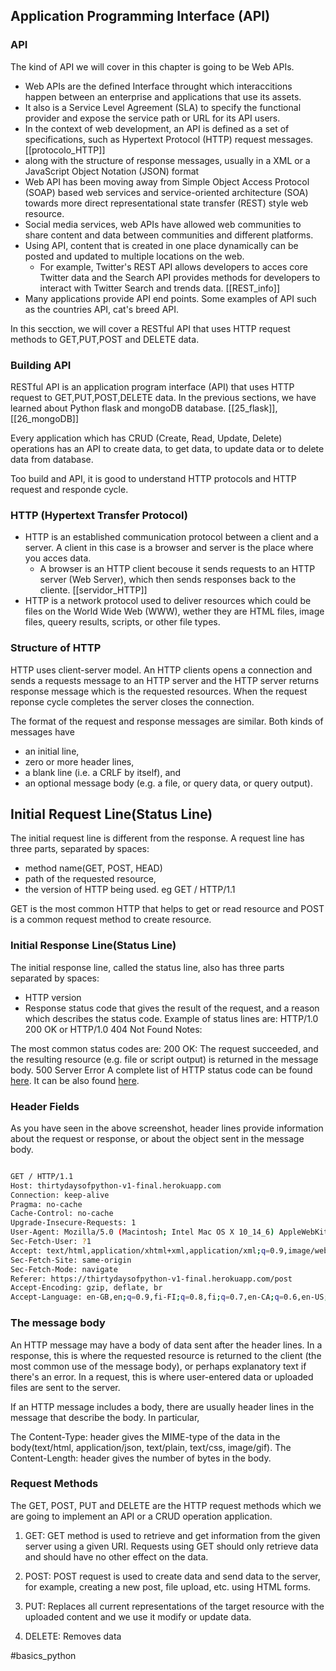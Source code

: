 ## Application Programming Interface (API)

### API

The kind of API we will cover in this chapter is going to be Web APIs.

 * Web APIs are the defined Interface throught which interaccitions happen between an enterprise and applications that use its assets.
 * It also is a Service Level Agreement (SLA) to specify the functional provider and expose the service path or URL for its API users.
 * In the context of web development, an API is defined as a set of specifications, such as Hypertext Protocol (HTTP) request messages. [[protocolo_HTTP]]
 * along with the structure of response messages, usually in a XML or a JavaScript Object Notation (JSON) format
 * Web API has been moving away from Simple Object Access Protocol (SOAP) based web services and service-oriented architecture (SOA) towards more direct representational state transfer (REST) style web resource.
 * Social media services, web APIs have allowed web communities to share content and data between communities and different platforms.
 * Using API, content that is created in one place dynamically can be posted and updated to multiple locations on the web.
	* For example, Twitter's REST API allows developers to acces core Twitter data and the Search API provides methods for developers to interact with Twitter Search and trends data. [[REST_info]]
 * Many applications provide API end points. Some examples of API such as the countries API, cat's breed API.

In this secction, we will cover a RESTful API that uses HTTP request methods to GET,PUT,POST and DELETE data.


### Building API

RESTful API is an application program interface (API) that uses HTTP request to GET,PUT,POST,DELETE data. In the previous sections, we have learned about Python flask and mongoDB database. [[25_flask]], [[26_mongoDB]]

Every application which has CRUD (Create, Read, Update, Delete) operations has an API to create data, to get data, to update data or to delete data from database.

Too build and API, it is good to understand HTTP protocols and HTTP request and responde cycle.


### HTTP (Hypertext Transfer Protocol)

 * HTTP is an established communication protocol between a client and a server. A client in this case is a browser and server is the place where you acces data.
	* A browser is an HTTP client becouse it sends requests to an HTTP server (Web Server), which then sends responses back to the cliente. [[servidor_HTTP]]		
 * HTTP is a network protocol used to deliver resources which could be files on the World Wide Web (WWW), wether they are HTML files, image files, queery results, scripts, or other file types.


### Structure of HTTP

HTTP uses client-server model. An HTTP clients opens a connection and sends a requests message to an HTTP server and the HTTP server returns response message which is the requested resources. When the request reponse cycle completes the server closes the connection.


The format of the request and response messages are similar. Both kinds of messages have

- an initial line,
- zero or more header lines,
- a blank line (i.e. a CRLF by itself), and
- an optional message body (e.g. a file, or query data, or query output).


## Initial Request Line(Status Line)

The initial request line is different from the response.
A request line has three parts, separated by spaces:

- method name(GET, POST, HEAD)
- path of the requested resource,
- the version of HTTP being used. eg GET / HTTP/1.1

GET is the most common HTTP that helps to get or read resource and POST is a common request method to create resource.

### Initial Response Line(Status Line)

The initial response line, called the status line, also has three parts separated by spaces:

- HTTP version
- Response status code that gives the result of the request, and a reason which describes the status code. Example of status lines are:
  HTTP/1.0 200 OK
  or
  HTTP/1.0 404 Not Found
  Notes:

The most common status codes are:
200 OK: The request succeeded, and the resulting resource (e.g. file or script output) is returned in the message body.
500 Server Error
A complete list of HTTP status code can be found [here](https://httpstatuses.com/). It can be also found [here](https://httpstatusdogs.com/).

### Header Fields

As you have seen in the above screenshot, header lines provide information about the request or response, or about the object sent in the message body.

```sh

GET / HTTP/1.1
Host: thirtydaysofpython-v1-final.herokuapp.com
Connection: keep-alive
Pragma: no-cache
Cache-Control: no-cache
Upgrade-Insecure-Requests: 1
User-Agent: Mozilla/5.0 (Macintosh; Intel Mac OS X 10_14_6) AppleWebKit/537.36 (KHTML, like Gecko) Chrome/79.0.3945.79 Safari/537.36
Sec-Fetch-User: ?1
Accept: text/html,application/xhtml+xml,application/xml;q=0.9,image/webp,image/apng,*/*;q=0.8,application/signed-exchange;v=b3;q=0.9
Sec-Fetch-Site: same-origin
Sec-Fetch-Mode: navigate
Referer: https://thirtydaysofpython-v1-final.herokuapp.com/post
Accept-Encoding: gzip, deflate, br
Accept-Language: en-GB,en;q=0.9,fi-FI;q=0.8,fi;q=0.7,en-CA;q=0.6,en-US;q=0.5,fr;q=0.4

```

### The message body

An HTTP message may have a body of data sent after the header lines. In a response, this is where the requested resource is returned to the client (the most common use of the message body), or perhaps explanatory text if there's an error. In a request, this is where user-entered data or uploaded files are sent to the server.

If an HTTP message includes a body, there are usually header lines in the message that describe the body. In particular,

The Content-Type: header gives the MIME-type of the data in the body(text/html, application/json, text/plain, text/css, image/gif).
The Content-Length: header gives the number of bytes in the body.

### Request Methods

The GET, POST, PUT and DELETE are the HTTP request methods which we are going to implement an API or a CRUD operation application.

1. GET: GET method is used to retrieve and get information from the given server using a given URI. Requests using GET should only retrieve data and should have no other effect on the data.

2. POST: POST request is used to create data and send data to the server, for example, creating a new post, file upload, etc. using HTML forms.

3. PUT: Replaces all current representations of the target resource with the uploaded content and we use it modify or update data.

4. DELETE: Removes data

#basics_python
